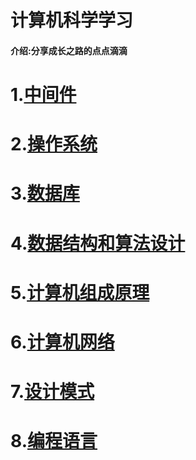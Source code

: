 # 计算机科学学习

#### 介绍:分享成长之路的点点滴滴

# 1.[中间件](https://gitee.com/JKcoding/computer-science/tree/master/%E4%B8%AD%E9%97%B4%E4%BB%B6)

# 2.[操作系统](https://gitee.com/JKcoding/computer-science/tree/master/%E6%93%8D%E4%BD%9C%E7%B3%BB%E7%BB%9F)

# 3.[数据库](https://gitee.com/JKcoding/computer-science/tree/master/%E6%95%B0%E6%8D%AE%E5%BA%93)

# 4.[数据结构和算法设计](https://gitee.com/JKcoding/computer-science/tree/master/%E6%95%B0%E6%8D%AE%E7%BB%93%E6%9E%84%E5%92%8C%E7%AE%97%E6%B3%95%E8%AE%BE%E8%AE%A1)

# 5.[计算机组成原理](https://gitee.com/JKcoding/computer-science/tree/master/%E8%AE%A1%E7%AE%97%E6%9C%BA%E7%BB%84%E6%88%90%E5%8E%9F%E7%90%86)

# 6.[计算机网络](https://gitee.com/JKcoding/computer-science/tree/master/%E8%AE%A1%E7%AE%97%E6%9C%BA%E7%BD%91%E7%BB%9C)

# 7.[设计模式](https://gitee.com/JKcoding/computer-science/tree/master/%E8%AE%BE%E8%AE%A1%E6%A8%A1%E5%BC%8F)

# 8.[编程语言](https://gitee.com/JKcoding/computer-science/tree/master/%E7%BC%96%E7%A8%8B%E8%AF%AD%E8%A8%80)
